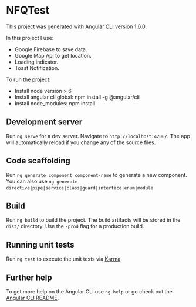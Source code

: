 # NFQTest

This project was generated with [Angular CLI](https://github.com/angular/angular-cli) version 1.6.0.

In this project I use:
- Google Firebase to save data.
- Google Map Api to get location. 
- Loading indicator.
- Toast Notification.

To run the project:
- Install node version > 6
- Install angular cli global: npm install -g @angular/cli
- Install node_modules: npm install
## Development server

Run `ng serve` for a dev server. Navigate to `http://localhost:4200/`. The app will automatically reload if you change any of the source files.

## Code scaffolding

Run `ng generate component component-name` to generate a new component. You can also use `ng generate directive|pipe|service|class|guard|interface|enum|module`.

## Build

Run `ng build` to build the project. The build artifacts will be stored in the `dist/` directory. Use the `-prod` flag for a production build.

## Running unit tests

Run `ng test` to execute the unit tests via [Karma](https://karma-runner.github.io).


## Further help

To get more help on the Angular CLI use `ng help` or go check out the [Angular CLI README](https://github.com/angular/angular-cli/blob/master/README.md).
